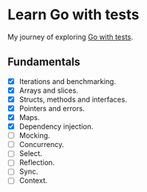 # Learn Go with tests
My journey of exploring [Go with tests](https://quii.gitbook.io/learn-go-with-tests/).

## Fundamentals
- [X] Iterations and benchmarking.
- [X] Arrays and slices.
- [X] Structs, methods and interfaces.
- [X] Pointers and errors.
- [X] Maps.
- [X] Dependency injection.
- [ ] Mocking.
- [ ] Concurrency.
- [ ] Select.
- [ ] Reflection.
- [ ] Sync.
- [ ] Context.
